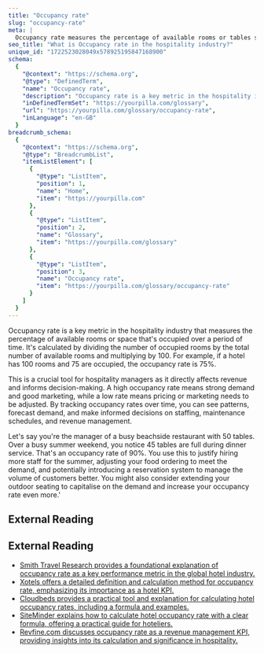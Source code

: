 ```yaml
---
title: "Occupancy rate"
slug: "occupancy-rate"
meta: |
  Occupancy rate measures the percentage of available rooms or tables sold in a hotel, restaurant, or bar. It helps gauge how well a venue attracts guests.
seo_title: "What is Occupancy rate in the hospitality industry?"
unique_id: "1722523028049x578925195847168900"
schema:
  {
    "@context": "https://schema.org",
    "@type": "DefinedTerm",
    "name": "Occupancy rate",
    "description": "Occupancy rate is a key metric in the hospitality industry that measures the percentage of available rooms or space that is occupied over a period of time. It is calculated by dividing the number of occupied rooms by the total number of available rooms and multiplying by 100.",
    "inDefinedTermSet": "https://yourpilla.com/glossary",
    "url": "https://yourpilla.com/glossary/occupancy-rate",
    "inLanguage": "en-GB"
  }
breadcrumb_schema:
  {
    "@context": "https://schema.org",
    "@type": "BreadcrumbList",
    "itemListElement": [
      {
        "@type": "ListItem",
        "position": 1,
        "name": "Home",
        "item": "https://yourpilla.com"
      },
      {
        "@type": "ListItem",
        "position": 2,
        "name": "Glossary",
        "item": "https://yourpilla.com/glossary"
      },
      {
        "@type": "ListItem",
        "position": 3,
        "name": "Occupancy rate",
        "item": "https://yourpilla.com/glossary/occupancy-rate"
      }
    ]
  }
---
```


Occupancy rate is a key metric in the hospitality industry that measures the percentage of available rooms or space that's occupied over a period of time. It's calculated by dividing the number of occupied rooms by the total number of available rooms and multiplying by 100. For example, if a hotel has 100 rooms and 75 are occupied, the occupancy rate is 75%.

This is a crucial tool for hospitality managers as it directly affects revenue and informs decision-making. A high occupancy rate means strong demand and good marketing, while a low rate means pricing or marketing needs to be adjusted. By tracking occupancy rates over time, you can see patterns, forecast demand, and make informed decisions on staffing, maintenance schedules, and revenue management.

Let's say you're the manager of a busy beachside restaurant with 50 tables. Over a busy summer weekend, you notice 45 tables are full during dinner service. That's an occupancy rate of 90%. You use this to justify hiring more staff for the summer, adjusting your food ordering to meet the demand, and potentially introducing a reservation system to manage the volume of customers better. You might also consider extending your outdoor seating to capitalise on the demand and increase your occupancy rate even more.'

## External Reading



## External Reading

*   [Smith Travel Research provides a foundational explanation of occupancy rate as a key performance metric in the global hotel industry.](https://str.com/data-insights-blog/what-is-occupancy-rate)
*   [Xotels offers a detailed definition and calculation method for occupancy rate, emphasizing its importance as a hotel KPI.](https://www.xotels.com/en/glossary/occupancy-rate)
*   [Cloudbeds provides a practical tool and explanation for calculating hotel occupancy rates, including a formula and examples.](https://www.cloudbeds.com/tools/occupancy-calculator/#:~:text=Here%20is%20the%20occupancy%20rate,of%20rooms%20multiplied%20by%20100.)
*   [SiteMinder explains how to calculate hotel occupancy rate with a clear formula, offering a practical guide for hoteliers.](https://www.siteminder.com/calculate-your-occupancy-rate/)
*   [Revfine.com discusses occupancy rate as a revenue management KPI, providing insights into its calculation and significance in hospitality.](https://www.revfine.com/what-is-an-occupancy-rate/)